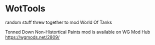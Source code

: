 # WotTools
random stuff threw together to mod World Of Tanks

Tonned Down Non-Histortical Paints mod is available on WG Mod Hub https://wgmods.net/2809/
